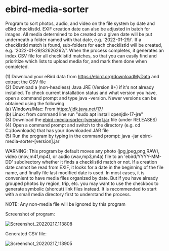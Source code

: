 # ebird-media-sorter
Program to sort photos, audio, and video on the file system by date and eBird checklistId. EXIF creation date can also be adjusted in batch for images. All media determined to be created on a given date will be put underneath a folder named with that date, e.g. '2022-01-29/'. If a checklistId match is found, sub-folders for each checklistId will be created, e.g. '2022-01-29/S2626262/'. When the process completes, it generates an index CSV file for all checklistId matches, so that you can easily find and prioritize which lists to upload media for, and mark them done when completed.

(1) Download your eBird data from https://ebird.org/downloadMyData and extract the CSV file<br/>
(2) Download a (non-headless) Java JRE (Version 8+) if it's not already installed. To check current installation status and what version you have, open a command prompt and type java -version. Newer versions can be obtained using the following<br/>
    (a) Windows/Mac: From https://jdk.java.net/17/<br/>
    (b) Linux: from command line run "sudo apt install openjdk-17-jre"<br/>
(3) Download the <a href="https://github.com/seabamirum/ebird-media-sorter/releases"> ebird-media-sorter-[version].jar</a> file (under RELEASES)<br/>
(4) Open a command prompt and switch to the directory (e.g. cd C:/downloads) that has your downloaded JAR file<br/>
(5) Run the program by typing in the command prompt: java -jar ebird-media-sorter-[version].jar<br/>

WARNING: This program by default moves any photo (jpg,jpeg,png,RAW), video (mov,m4f,mp4), or audio (wav,mp3,m4a) file to an 'ebird/YYYY-MM-DD' subdirectory  whether it finds a checklistId match or not. If a creation date cannot be read from EXIF, it looks for a date in the beginning of the file name, and finally file last modified date is used. In most cases, it is convenient to have media files organized by date. But if you have already grouped photos by region, trip, etc. you may want to use the checkbox to generate symbolic (shorcut) link files instead. It is recommended to start with a small media directory first to understand the process. 

NOTE: Any non-media file will be ignored by this program

Screenshot of program:

![Screenshot_20220217_113808](https://user-images.githubusercontent.com/3449269/154528398-425e073c-b450-43d8-8f1a-2ab8fa6118b7.png)

Generated CSV file:

![Screenshot_20220217_113905](https://user-images.githubusercontent.com/3449269/154528416-0e588227-f45b-4684-ae19-07b61620a745.png)
